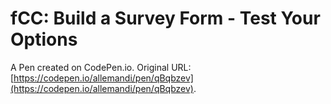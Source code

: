 # fCC: Build a Survey Form - Test Your Options

A Pen created on CodePen.io. Original URL: [https://codepen.io/allemandi/pen/qBqbzev](https://codepen.io/allemandi/pen/qBqbzev).


